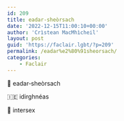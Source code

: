 ```yaml
---
id: 209
title: eadar‑sheòrsach
date: '2022-12-15T11:00:10+00:00'
author: 'Crìstean MacMhìcheil'
layout: post
guid: 'https://faclair.lgbt/?p=209'
permalink: /eadar%e2%80%91sheorsach/
categories:
    - Faclair
---
```


&#x1f3f4;&#xe0067;&#xe0062;&#xe0073;&#xe0063;&#xe0074;&#xe007f; eadar‑sheòrsach

&#x1f1ee;&#x1f1ea; idirghnéas

&#x1f3f4;&#xe0067;&#xe0062;&#xe0065;&#xe006e;&#xe0067;&#xe007f; intersex
